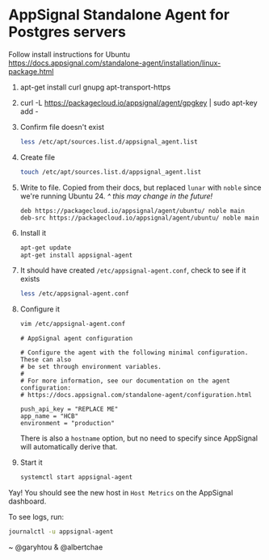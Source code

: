 # AppSignal Standalone Agent for Postgres servers

Follow install instructions for Ubuntu
https://docs.appsignal.com/standalone-agent/installation/linux-package.html

1. apt-get install curl gnupg apt-transport-https
2. curl -L https://packagecloud.io/appsignal/agent/gpgkey | sudo apt-key add -
3. Confirm file doesn't exist
   ```bash
   less /etc/apt/sources.list.d/appsignal_agent.list
   ```
4. Create file
   ```bash
   touch /etc/apt/sources.list.d/appsignal_agent.list
   ```
5. Write to file.
   Copied from their docs, but replaced `lunar` with `noble` since we're running
   Ubuntu 24.
   _^ this may change in the future!_
   ```
   deb https://packagecloud.io/appsignal/agent/ubuntu/ noble main
   deb-src https://packagecloud.io/appsignal/agent/ubuntu/ noble main
   ```
6. Install it
   ```bash
   apt-get update
   apt-get install appsignal-agent
   ```

7. It should have created `/etc/appsignal-agent.conf`, check to see if it exists
   ```bash
   less /etc/appsignal-agent.conf
   ```
8. Configure it
   ```bash
   vim /etc/appsignal-agent.conf
   ```
   ```text
   # AppSignal agent configuration
   
   # Configure the agent with the following minimal configuration. These can also
   # be set through environment variables.
   #
   # For more information, see our documentation on the agent configuration:
   # https://docs.appsignal.com/standalone-agent/configuration.html
   
   push_api_key = "REPLACE ME"
   app_name = "HCB"
   environment = "production"
   ```
   There is also a `hostname` option, but no need to specify since AppSignal
   will automatically derive that.
9. Start it
   ```bash
   systemctl start appsignal-agent
   ```

Yay! You should see the new host in `Host Metrics` on the AppSignal dashboard.

To see logs, run:

```bash
journalctl -u appsignal-agent
```

~ @garyhtou & @albertchae
